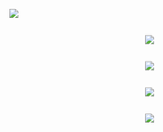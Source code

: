 
![](https://i.imgur.com/6mzd0bZ.gif)



<p align="center"><br>
  <a href="https://github.com/yungbeatz">
    <img src="https://github-readme-stats.vercel.app/api?username=yungbeatz&show_icons=true&theme=radical"/>
     </a>
</p>
<p align="center"><br>
  <a href="https://discord.com/users/605760781664911380">
    <img src="https://github-readme-stats.vercel.app/api/top-langs/?username=yungbeatz&layout=compact&count_private=true&langs_count=8&hide_border=true&theme=dark">
     </a>  
  </p>
<p align="center"><br>
  <a href="https://discord.com/users/605760781664911380">
    <img src="https://github-readme-stats.vercel.app/api/wakatime?username=yung&theme=dark"/>
     </a>
</p>
<p align="center"><br>
  <a href="https://discord.com/users/605760781664911380">
    <img src="https://lanyard-profile-readme.vercel.app/api/605760781664911380"/>
     </a>










